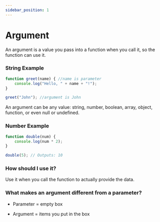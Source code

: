 ```yaml
---
sidebar_position: 1
---
```


# Argument

An argument is a value you pass into a function when you call it, so the function can use it.

### String Example

```javascript
function greet(name) { //name is parameter
    console.log("Hello, " + name + "!");
}

greet("John"); //argument is John
```
An argument can be any value: string, number, boolean, array, object, function, or even null or undefined.

### Number Example
```javascript
function double(num) {
    console.log(num * 2);
}

double(5); // Outputs: 10
```
### How should I use it?

Use it when you call the function to actually provide the data.

### What makes an argument different from a parameter?
- Parameter = empty box

- Argument = items you put in the box